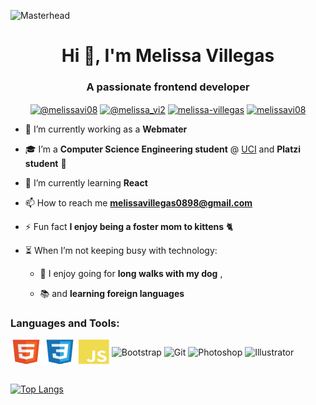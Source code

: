 ![Masterhead](https://hosting.photobucket.com/images/i/melissavi08/WEB_DEVELOPER_2.0.gif)
<h1 align="center">Hi 👋, I'm Melissa Villegas</h1>
<h3 align="center">A passionate frontend developer</h3>
<p align="center">
<a href="https://codepen.io/melissavi08" target="blank"><img align="center" height="25" src="https://img.shields.io/badge/Codepen-000000?style=flat&logo=codepen&logoColor=white" alt="@melissavi08"" /></a>
<a href="https://twitter.com/@melissa_vi2" target="blank"><img align="center" height="25" src="https://img.shields.io/badge/Twitter-1DA1F2?style=flat&logo=twitter&logoColor=white" alt="@melissa_vi2"/></a>
<a href="https://linkedin.com/in/melissa-villegas" target="blank"><img align="center" height="25" src="https://img.shields.io/badge/LinkedIn-0077B5?style=flat&logo=linkedin&logoColor=white" alt="melissa-villegas" /></a>
<a href="https://instagram.com/melissavi08" target="blank"><img align="center" height="25" src="https://img.shields.io/badge/Instagram-E4405F?style=flat&logo=instagram&logoColor=white" alt="melissavi08"/></a>
</p>

- 💼  I’m currently working as a **Webmater**

- 🎓 I’m a **Computer Science Engineering student** @ <a href="https://www.uci.cu/en" target="blank">UCI</a> and **Platzi student** 💚

- 🌱 I’m currently learning **React**

- 📫 How to reach me **melissavillegas0898@gmail.com**

- ⚡ Fun fact **I enjoy being a foster mom to kittens** 🐈

- ⏳ When I’m not keeping busy with technology: 

  - 🦮 I enjoy going for **long walks with my dog** ,
  
  - 📚 and **learning foreign languages**



<div >
<h3 align="left">Languages and Tools:</h3>
  <img align="center" alt="HTML" height="40" width="50" src="https://raw.githubusercontent.com/devicons/devicon/master/icons/html5/html5-original.svg">
  <img align="center" alt="CSS" height="40" width="50" src="https://raw.githubusercontent.com/devicons/devicon/master/icons/css3/css3-original.svg">
  <img align="center" alt="JavaScript" height="40" width="50" src="https://raw.githubusercontent.com/devicons/devicon/master/icons/javascript/javascript-plain.svg">
  <img align="center" alt="Bootstrap" height="40" width="50" src="https://cdn.jsdelivr.net/gh/devicons/devicon/icons/bootstrap/bootstrap-plain-wordmark.svg">
  <img align="center" alt="Git" height="40" width="50" src="https://cdn.jsdelivr.net/gh/devicons/devicon/icons/git/git-original.svg">
  <img align="center" alt="Photoshop" height="40" width="50" src="https://www.adobe.com/content/dam/acom/one-console/icons_rebrand/ps_appicon.svg">
  <img align="center" alt="Illustrator" height="40" width="50" src="https://www.adobe.com/content/dam/shared/images/product-icons/svg/illustrator.svg" />
</div> <br/>

[![Top Langs](https://github-readme-stats.vercel.app/api/top-langs/?username=melissavi08&layout=compact&theme=dracula)](https://github.com/melissavi08/github-readme-stats)
